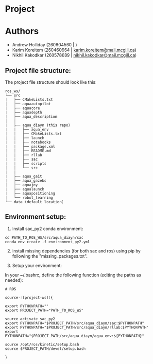 # Project
# Authors
- Andrew Holliday (260604560 | )
- Karim Koreitem (260460964 | karim.koreitem@mail.mcgill.ca)
- Nikhil Kakodkar (260578689 | nikhil.kakodkar@mail.mcgill.ca)

## Project file structure:
The project file structure should look like this:

```
ros_ws/
└── src
|   ├── CMakeLists.txt
|   ├── aquaautopilot
|   ├── aquacore
|   ├── aquadepth
|   ├── aqua_description
|   |
|   ├── aqua_diayn (this repo)
|   |   ├── aqua_env
|   |   ├── CMakeLists.txt
|   |   ├── launch
|   |   ├── notebooks
|   |   ├── package.xml
|   |   ├── README.md
|   |   ├── rllab
|   |   ├── sac
|   |   ├── scripts
|   |   └── src
|   |
|   ├── aqua_gait
|   ├── aqua_gazebo
|   ├── aquajoy
|   ├── aqualaunch
|   ├── aquapositioning
|   └── robot_learning
└── data (default location)
```


## Environment setup:


1. Install sac_py2 conda environment:
```
cd PATH_TO_ROS_WS/src/aqua_diayn/sac
conda env create -f environment_py2.yml
```

2. Install missing dependencies (for both sac and ros) using pip by following the "missing_packages.txt".

3. Setup your environment:

In your ~/.bashrc, define the following function (editing the paths as needed):

```
# ROS

source-rlproject-ws(){

export PYTHONPATH=""
export PROJECT_PATH="PATH_TO_ROS_WS"

source activate sac_py2
export PYTHONPATH="$PROJECT_PATH/src/aqua_diayn/sac:$PYTHONPATH"
export PYTHONPATH="$PROJECT_PATH/src/aqua_diayn/rllab:$PYTHONPATH"
export PYTHONPATH="$PROJECT_PATH/src/aqua_diayn/aqua_env:${PYTHONPATH}"

source /opt/ros/kinetic/setup.bash
source $PROJECT_PATH/devel/setup.bash

}
```
